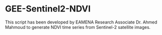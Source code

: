 # GEE-Sentinel2-NDVI
This script has been developed by EAMENA Research Associate Dr. Ahmed Mahmoud to generate NDVI time series from Sentinel-2 satellite images. 

